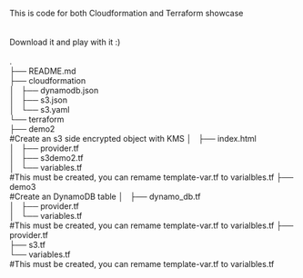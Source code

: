 This is code for both Cloudformation and Terraform showcase<br>
<br>
<br>
Download it and play with it :)<br>
<br>
.<br>
├── README.md<br>
├── cloudformation<br>
│   ├── dynamodb.json<br>
│   ├── s3.json<br>
│   └── s3.yaml<br>
└── terraform<br>
    ├── demo2<br> #Create an s3 side encrypted object with KMS
    │   ├── index.html<br>
    │   ├── provider.tf<br>
    │   ├── s3demo2.tf<br>
    │   └── variables.tf<br> #This must be created, you can remame template-var.tf to varialbles.tf
    ├── demo3<br> #Create an DynamoDB table
    │   ├── dynamo_db.tf<br>
    │   ├── provider.tf<br>
    │   └── variables.tf<br> #This must be created, you can remame template-var.tf to varialbles.tf
    ├── provider.tf<br>
    ├── s3.tf<br>
    └── variables.tf<br> #This must be created, you can remame template-var.tf to varialbles.tf
<br>
<br>
